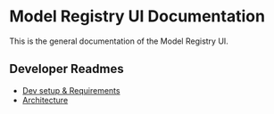 [Dev setup & Requirements]: dev-setup.md
[Architecture]: architecture.md


# Model Registry UI Documentation

This is the general documentation of the Model Registry UI.

## Developer Readmes

* [Dev setup & Requirements]
* [Architecture]